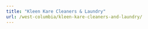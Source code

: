 ```yaml
---
title: "Kleen Kare Cleaners & Laundry"
url: /west-columbia/kleen-kare-cleaners-and-laundry/
---
```

